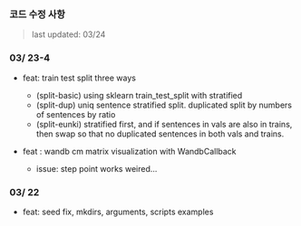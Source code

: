 ### 코드 수정 사항
> last updated: 03/24

### 03/ 23-4
* feat: train test split three ways
    * (split-basic) using sklearn train_test_split with stratified
    * (split-dup) uniq sentence stratified split. duplicated split by numbers of sentences by ratio
    * (split-eunki) stratified first, and if sentences in vals are also in trains, then swap so that no duplicated sentences in both vals and trains.
    
* feat : wandb cm matrix visualization with WandbCallback
    * issue: step point works weired... 
### 03/ 22
* feat: seed fix, mkdirs, arguments, scripts examples